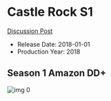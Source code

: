 # Castle Rock S1

[Discussion Post](https://www.avsforum.com/threads/bass-eq-for-filtered-movies.2995212/post-59414248)

* Release Date: 2018-01-01
* Production Year: 2018

## Season 1 Amazon DD+

![img 0](https://i.imgur.com/Vt3CZsh.jpg)

